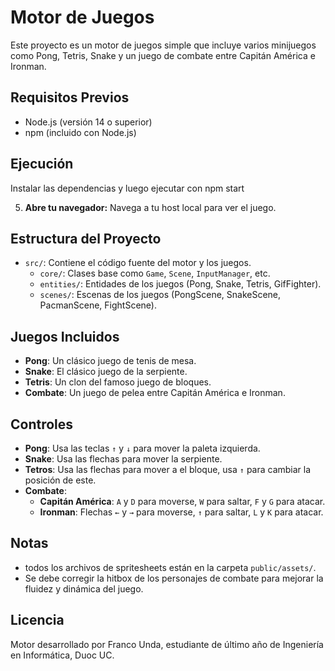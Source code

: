 # Motor de Juegos

Este proyecto es un motor de juegos simple que incluye varios minijuegos como Pong, Tetris, Snake y un juego de combate entre Capitán América e Ironman.

## Requisitos Previos

- Node.js (versión 14 o superior)
- npm (incluido con Node.js)

## Ejecución

Instalar las dependencias y luego ejecutar con npm start

5. **Abre tu navegador:**
   Navega a tu host local para ver el juego.

## Estructura del Proyecto

- `src/`: Contiene el código fuente del motor y los juegos.
  - `core/`: Clases base como `Game`, `Scene`, `InputManager`, etc.
  - `entities/`: Entidades de los juegos (Pong, Snake, Tetris, GifFighter).
  - `scenes/`: Escenas de los juegos (PongScene, SnakeScene, PacmanScene, FightScene).


## Juegos Incluidos

- **Pong**: Un clásico juego de tenis de mesa.
- **Snake**: El clásico juego de la serpiente.
- **Tetris**: Un clon del famoso juego de bloques.
- **Combate**: Un juego de pelea entre Capitán América e Ironman.

## Controles

- **Pong**: Usa las teclas `↑` y `↓` para mover la paleta izquierda.
- **Snake**: Usa las flechas para mover la serpiente.
- **Tetros**: Usa las flechas para mover a el bloque, usa `↑` para cambiar la posición de este.
- **Combate**:
  - **Capitán América**: `A` y `D` para moverse, `W` para saltar, `F` y `G` para atacar.
  - **Ironman**: Flechas `←` y `→` para moverse, `↑` para saltar, `L` y `K` para atacar.

## Notas

- todos los archivos de spritesheets están en la carpeta `public/assets/`.
- Se debe corregir la hitbox de los personajes de combate para mejorar la fluidez y dinámica del juego.

## Licencia

Motor desarrollado por Franco Unda, estudiante de último año de Ingeniería en Informática, Duoc UC. 